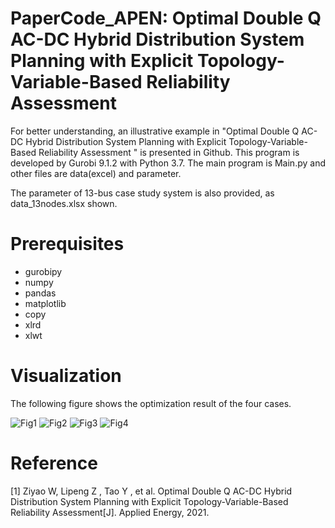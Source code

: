 # PaperCode_APEN: Optimal Double Q AC-DC Hybrid Distribution System Planning with Explicit Topology-Variable-Based Reliability Assessment

For better understanding, an illustrative example in "Optimal Double Q AC-DC Hybrid Distribution System Planning with Explicit Topology-Variable-Based Reliability Assessment
" is presented in Github. This program is developed by Gurobi 9.1.2 with Python 3.7. The main program is Main.py and other files are data(excel) and parameter.

The parameter of 13-bus case study system is also provided, as data_13nodes.xlsx shown.


# Prerequisites
* gurobipy  
* numpy 
* pandas
* matplotlib
* copy
* xlrd
* xlwt 

# Visualization 
The following figure shows the optimization result of the four cases.

![Fig1](https://user-images.githubusercontent.com/93502916/139666299-01266d8f-e5f5-49f9-af7c-2a2c0903e622.png)
![Fig2](https://user-images.githubusercontent.com/93502916/139666310-05112d65-bf96-4af3-9653-d1594da91e63.png)
![Fig3](https://user-images.githubusercontent.com/93502916/139666312-8bb2b3bb-b0a1-49f1-b81f-dc4d73b91c29.png)
![Fig4](https://user-images.githubusercontent.com/93502916/139666314-8812ee4f-0766-4cb5-9db6-0e01e68a1b79.png)

# Reference
[1] Ziyao W,  Lipeng Z ,  Tao Y , et al. Optimal Double Q AC-DC Hybrid Distribution System Planning with Explicit Topology-Variable-Based Reliability Assessment[J]. Applied Energy, 2021.

